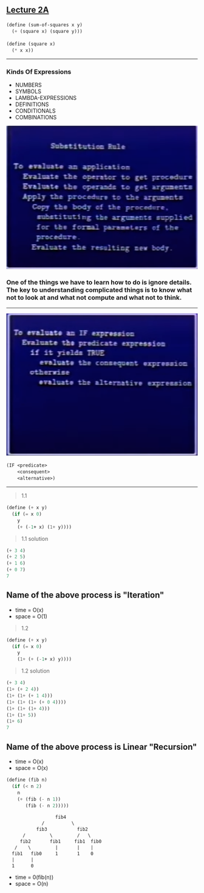 ## [Lecture 2A](https://www.youtube.com/watch?v=dlbMuv-jix8)

```lisp
(define (sum-of-squares x y)
  (+ (square x) (square y)))

(define (square x)
  (* x x))
```

<hr>

### Kinds Of Expressions
- NUMBERS
- SYMBOLS
- LAMBDA-EXPRESSIONS
- DEFINITIONS
- CONDITIONALS
- COMBINATIONS

<img src="./table_1b_1.png" />

### One of the things we have to learn how to do is ignore details. The key to understanding complicated things is to know what not to look at and what not compute and what not to think.

<hr>

<img src="./table_1b_2.png" />

```lisp
(IF <predicate>
    <consequent>
    <alternative>)
```
<hr>


> 1.1
```lisp
(define (+ x y)
  (if (= x 0)
    y
    (+ (-1+ x) (1+ y))))
```
> 1.1 solution
```lisp
(+ 3 4)
(+ 2 5)
(+ 1 6)
(+ 0 7)
7
```
## Name of the above process is "Iteration"
- time = O(x)
- space = O(1)

> 1.2
```lisp
(define (+ x y)
  (if (= x 0)
    y
    (1+ (+ (-1+ x) y))))
```
> 1.2 solution
```lisp
(+ 3 4)
(1+ (+ 2 4))
(1+ (1+ (+ 1 4)))
(1+ (1+ (1+ (+ 0 4))))
(1+ (1+ (1+ 4)))
(1+ (1+ 5))
(1+ 6)
7
```

## Name of the above process is Linear "Recursion"
- time = O(x)
- space = O(x)

```lisp
(define (fib n)
  (if (< n 2)
    n
    (+ (fib (- n 1))
       (fib (- n 2)))))
```

```
                  fib4
             /          \
           fib3           fib2
      /         \         /   \
     fib2       fib1     fib1  fib0
   /    \         |       |    |
  fib1   fib0     1       1    0
  |      |
  1      0
```
- time = 0(fib(n))
- space = O(n)